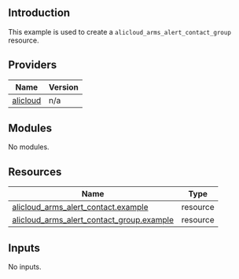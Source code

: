 ## Introduction

This example is used to create a `alicloud_arms_alert_contact_group` resource.

<!-- BEGIN_TF_DOCS -->
## Providers

| Name | Version |
|------|---------|
| <a name="provider_alicloud"></a> [alicloud](#provider\_alicloud) | n/a |

## Modules

No modules.

## Resources

| Name | Type |
|------|------|
| [alicloud_arms_alert_contact.example](https://registry.terraform.io/providers/aliyun/alicloud/latest/docs/resources/arms_alert_contact) | resource |
| [alicloud_arms_alert_contact_group.example](https://registry.terraform.io/providers/aliyun/alicloud/latest/docs/resources/arms_alert_contact_group) | resource |

## Inputs

No inputs.
<!-- END_TF_DOCS -->    